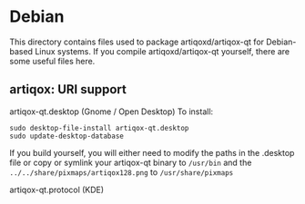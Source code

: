 
Debian
====================
This directory contains files used to package artiqoxd/artiqox-qt
for Debian-based Linux systems. If you compile artiqoxd/artiqox-qt yourself, there are some useful files here.

## artiqox: URI support ##


artiqox-qt.desktop  (Gnome / Open Desktop)
To install:

	sudo desktop-file-install artiqox-qt.desktop
	sudo update-desktop-database

If you build yourself, you will either need to modify the paths in
the .desktop file or copy or symlink your artiqox-qt binary to `/usr/bin`
and the `../../share/pixmaps/artiqox128.png` to `/usr/share/pixmaps`

artiqox-qt.protocol (KDE)

